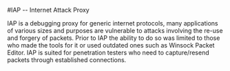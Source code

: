 #IAP -- Internet Attack Proxy

IAP is a debugging proxy for generic internet protocols,
many applications of various sizes and purposes are
vulnerable to attacks involving the re-use and forgery
of packets. Prior to IAP the ability to do so was limited
to those who made the tools for it or used outdated ones
such as Winsock Packet Editor. IAP is suited for penetration
testers who need to capture/resend packets through established connections.

